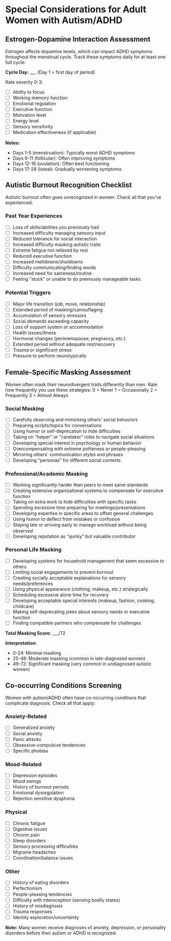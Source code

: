 # Special Considerations for Adult Women with Autism/ADHD

## Estrogen-Dopamine Interaction Assessment

Estrogen affects dopamine levels, which can impact ADHD symptoms throughout the menstrual cycle. Track these symptoms daily for at least one full cycle:

**Cycle Day:** ___ (Day 1 = first day of period)

Rate severity 0-3:
- [ ] Ability to focus
- [ ] Working memory function
- [ ] Emotional regulation
- [ ] Executive function
- [ ] Motivation level
- [ ] Energy level
- [ ] Sensory sensitivity
- [ ] Medication effectiveness (if applicable)

**Notes:**
- Days 1-5 (menstruation): Typically worst ADHD symptoms
- Days 6-11 (follicular): Often improving symptoms
- Days 12-16 (ovulation): Often best functioning
- Days 17-28 (luteal): Gradually worsening symptoms

## Autistic Burnout Recognition Checklist

Autistic burnout often goes unrecognized in women. Check all that you've experienced:

### Past Year Experiences
- [ ] Loss of skills/abilities you previously had
- [ ] Increased difficulty managing sensory input
- [ ] Reduced tolerance for social interaction
- [ ] Increased difficulty masking autistic traits
- [ ] Extreme fatigue not relieved by rest
- [ ] Reduced executive function
- [ ] Increased meltdowns/shutdowns
- [ ] Difficulty communicating/finding words
- [ ] Increased need for sameness/routine
- [ ] Feeling "stuck" or unable to do previously manageable tasks

### Potential Triggers
- [ ] Major life transition (job, move, relationship)
- [ ] Extended period of masking/camouflaging
- [ ] Accumulation of sensory stressors
- [ ] Social demands exceeding capacity
- [ ] Loss of support system or accommodation
- [ ] Health issues/illness
- [ ] Hormonal changes (perimenopause, pregnancy, etc.)
- [ ] Extended period without adequate rest/recovery
- [ ] Trauma or significant stress
- [ ] Pressure to perform neurotypically

## Female-Specific Masking Assessment

Women often mask their neurodivergent traits differently than men. Rate how frequently you use these strategies:
0 = Never
1 = Occasionally
2 = Frequently
3 = Almost Always

### Social Masking
- [ ] Carefully observing and mimicking others' social behaviors
- [ ] Preparing scripts/topics for conversations
- [ ] Using humor or self-deprecation to hide difficulties
- [ ] Taking on "helper" or "caretaker" roles to navigate social situations
- [ ] Developing special interest in psychology or human behavior
- [ ] Overcompensating with extreme politeness or people-pleasing
- [ ] Mirroring others' communication styles and phrases
- [ ] Developing "personas" for different social contexts

### Professional/Academic Masking
- [ ] Working significantly harder than peers to meet same standards
- [ ] Creating extensive organizational systems to compensate for executive function
- [ ] Taking on extra work to hide difficulties with specific tasks
- [ ] Spending excessive time preparing for meetings/presentations
- [ ] Developing expertise in specific areas to offset general challenges
- [ ] Using humor to deflect from mistakes or confusion
- [ ] Staying late or arriving early to manage workload without being observed
- [ ] Developing reputation as "quirky" but valuable contributor

### Personal Life Masking
- [ ] Developing systems for household management that seem excessive to others
- [ ] Limiting social engagements to prevent burnout
- [ ] Creating socially acceptable explanations for sensory needs/preferences
- [ ] Using physical appearance (clothing, makeup, etc.) strategically
- [ ] Scheduling excessive alone time for recovery
- [ ] Developing acceptable special interests (makeup, fashion, cooking, childcare)
- [ ] Making self-deprecating jokes about sensory needs or executive function
- [ ] Finding compatible partners who compensate for challenges

**Total Masking Score:** ___/72

**Interpretation:**
- 0-24: Minimal masking
- 25-48: Moderate masking (common in late-diagnosed women)
- 49-72: Significant masking (very common in undiagnosed autistic women)

## Co-occurring Conditions Screening

Women with autism/ADHD often have co-occurring conditions that complicate diagnosis. Check all that apply:

### Anxiety-Related
- [ ] Generalized anxiety
- [ ] Social anxiety
- [ ] Panic attacks
- [ ] Obsessive-compulsive tendencies
- [ ] Specific phobias

### Mood-Related
- [ ] Depression episodes
- [ ] Mood swings
- [ ] History of burnout periods
- [ ] Emotional dysregulation
- [ ] Rejection sensitive dysphoria

### Physical
- [ ] Chronic fatigue
- [ ] Digestive issues
- [ ] Chronic pain
- [ ] Sleep disorders
- [ ] Sensory processing difficulties
- [ ] Migraine headaches
- [ ] Coordination/balance issues

### Other
- [ ] History of eating disorders
- [ ] Perfectionism
- [ ] People-pleasing tendencies
- [ ] Difficulty with interoception (sensing bodily states)
- [ ] History of misdiagnosis
- [ ] Trauma responses
- [ ] Identity exploration/uncertainty

**Note:** Many women receive diagnoses of anxiety, depression, or personality disorders before their autism or ADHD is recognized.
